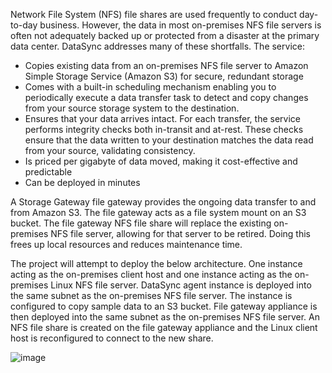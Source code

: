 Network File System (NFS) file shares are used frequently to conduct day-to-day business. However, the data in most on-premises NFS file servers is often not adequately backed up or protected from a disaster at the primary data center. DataSync addresses many of these shortfalls. The service:

- Copies existing data from an on-premises NFS file server to Amazon Simple Storage Service (Amazon S3) for secure, redundant storage
- Comes with a built-in scheduling mechanism enabling you to periodically execute a data transfer task to detect and copy changes from your source storage system to the destination.
- Ensures that your data arrives intact. For each transfer, the service performs integrity checks both in-transit and at-rest. These checks ensure that the data written to your destination matches the data read from your source, validating consistency.
- Is priced per gigabyte of data moved, making it cost-effective and predictable
- Can be deployed in minutes

A Storage Gateway file gateway provides the ongoing data transfer to and from Amazon S3. The file gateway acts as a file system mount on an S3 bucket. The file gateway NFS file share will replace the existing on-premises NFS file server, allowing for that server to be retired. Doing this frees up local resources and reduces maintenance time.

The project will attempt to deploy the below architecture. One instance acting as the on-premises client host and one instance acting as the on-premises Linux NFS file server. DataSync agent instance is deployed into the same subnet as the on-premises NFS file server. The instance is configured to copy sample data to an S3 bucket. File gateway appliance is then deployed into the same subnet as the on-premises NFS file server. An NFS file share is created on the file gateway appliance and  the Linux client host is reconfigured to connect to the new share.


![image](https://github.com/ilnim/aws-nfs/assets/115760354/574fe6b3-49b6-4e64-bcb8-5ae254493e3e)
